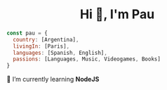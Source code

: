 <h1 align="center">Hi 👋, I'm Pau</h1>

```js
const pau = {
  country: [Argentina],
  livingIn: [Paris],
  languages: [Spanish, English],
  passions: [Languages, Music, Videogames, Books]
}
```

🌱 I’m currently learning **NodeJS**

<!--
**pdumrauf/pdumrauf** is a ✨ _special_ ✨ repository because its `README.md` (this file) appears on your GitHub profile.

Here are some ideas to get you started:

- 🔭 I’m currently working on ...

- 👯 I’m looking to collaborate on ...
- 🤔 I’m looking for help with ...
- 💬 Ask me about ...
- 📫 How to reach me: ...
- 😄 Pronouns: ...
- ⚡ Fun fact: ...
-->


